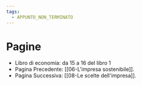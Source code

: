 ```yaml
---
tags:
  - APPUNTO_NON_TERMINATO
---
```

# Pagine
- Libro di economia: da 15 a 16 del libro 1
- Pagina Precedente: [[06-L'impresa sostenibile]].
- Pagina Successiva: [[08-Le scelte dell'impresa]].